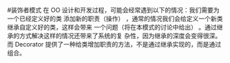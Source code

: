 #装饰者模式
    在 OO 设计和开发过程，可能会经常遇到以下的情况：我们需要为一个已经定义好的类
    添加新的职责（操作） ，通常的情况我们会给定义一个新类继承自定义好的类，这样会带来
    一个问题（将在本模式的讨论中给出） 。通过继承的方式解决这样的情况还带来了系统的复
    杂性，因为继承的深度会变得很深。
    而 Decorator 提供了一种给类增加职责的方法，不是通过继承实现的，而是通过组合。





